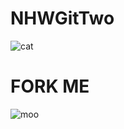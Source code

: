 # NHWGitTwo

![cat](http://www.catgifpage.com/gifs/318.gif)

# FORK ME

![moo](http://i.giphy.com/ImGTdnnrTH0cw.gif)